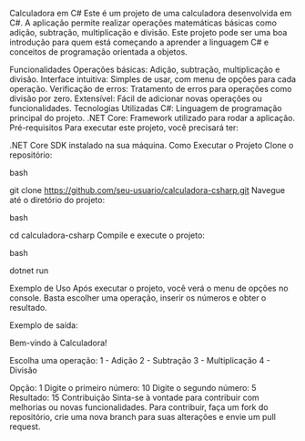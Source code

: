 Calculadora em C#
Este é um projeto de uma calculadora desenvolvida em C#. A aplicação permite realizar operações matemáticas básicas como adição, subtração, multiplicação e divisão. Este projeto pode ser uma boa introdução para quem está começando a aprender a linguagem C# e conceitos de programação orientada a objetos.

Funcionalidades
Operações básicas: Adição, subtração, multiplicação e divisão.
Interface intuitiva: Simples de usar, com menu de opções para cada operação.
Verificação de erros: Tratamento de erros para operações como divisão por zero.
Extensível: Fácil de adicionar novas operações ou funcionalidades.
Tecnologias Utilizadas
C#: Linguagem de programação principal do projeto.
.NET Core: Framework utilizado para rodar a aplicação.
Pré-requisitos
Para executar este projeto, você precisará ter:

.NET Core SDK instalado na sua máquina.
Como Executar o Projeto
Clone o repositório:

bash

git clone https://github.com/seu-usuario/calculadora-csharp.git
Navegue até o diretório do projeto:

bash

cd calculadora-csharp
Compile e execute o projeto:

bash

dotnet run

Exemplo de Uso
Após executar o projeto, você verá o menu de opções no console. Basta escolher uma operação, inserir os números e obter o resultado.

Exemplo de saída:

Bem-vindo à Calculadora!

Escolha uma operação:
1 - Adição
2 - Subtração
3 - Multiplicação
4 - Divisão

Opção: 1
Digite o primeiro número: 10
Digite o segundo número: 5
Resultado: 15
Contribuição
Sinta-se à vontade para contribuir com melhorias ou novas funcionalidades. Para contribuir, faça um fork do repositório, crie uma nova branch para suas alterações e envie um pull request.
